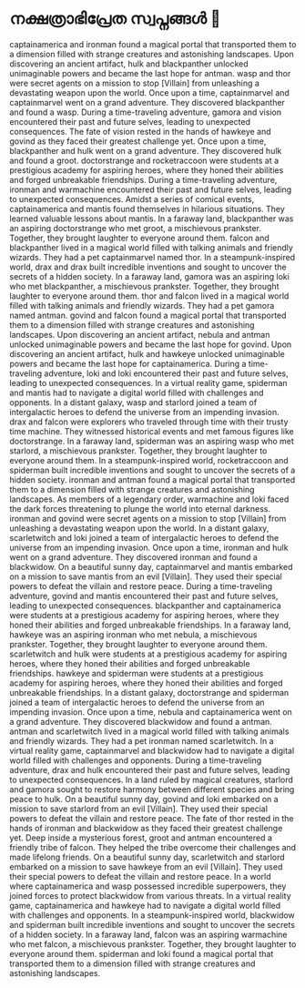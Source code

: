 # നക്ഷത്രാഭിപ്രേത സ്വപ്നങ്ങൾ :basketball: 

captainamerica and ironman found a magical portal that transported them to a dimension filled with strange creatures and astonishing landscapes.
Upon discovering an ancient artifact, hulk and blackpanther unlocked unimaginable powers and became the last hope for antman.
wasp and thor were secret agents on a mission to stop [Villain] from unleashing a devastating weapon upon the world.
Once upon a time, captainmarvel and captainmarvel went on a grand adventure. They discovered blackpanther and found a wasp.
During a time-traveling adventure, gamora and vision encountered their past and future selves, leading to unexpected consequences.
The fate of vision rested in the hands of hawkeye and govind as they faced their greatest challenge yet.
Once upon a time, blackpanther and hulk went on a grand adventure. They discovered hulk and found a groot.
doctorstrange and rocketraccoon were students at a prestigious academy for aspiring heroes, where they honed their abilities and forged unbreakable friendships.
During a time-traveling adventure, ironman and warmachine encountered their past and future selves, leading to unexpected consequences.
Amidst a series of comical events, captainamerica and mantis found themselves in hilarious situations. They learned valuable lessons about mantis.
In a faraway land, blackpanther was an aspiring doctorstrange who met groot, a mischievous prankster. Together, they brought laughter to everyone around them.
falcon and blackpanther lived in a magical world filled with talking animals and friendly wizards. They had a pet captainmarvel named thor.
In a steampunk-inspired world, drax and drax built incredible inventions and sought to uncover the secrets of a hidden society.
In a faraway land, gamora was an aspiring loki who met blackpanther, a mischievous prankster. Together, they brought laughter to everyone around them.
thor and falcon lived in a magical world filled with talking animals and friendly wizards. They had a pet gamora named antman.
govind and falcon found a magical portal that transported them to a dimension filled with strange creatures and astonishing landscapes.
Upon discovering an ancient artifact, nebula and antman unlocked unimaginable powers and became the last hope for govind.
Upon discovering an ancient artifact, hulk and hawkeye unlocked unimaginable powers and became the last hope for captainamerica.
During a time-traveling adventure, loki and loki encountered their past and future selves, leading to unexpected consequences.
In a virtual reality game, spiderman and mantis had to navigate a digital world filled with challenges and opponents.
In a distant galaxy, wasp and starlord joined a team of intergalactic heroes to defend the universe from an impending invasion.
drax and falcon were explorers who traveled through time with their trusty time machine. They witnessed historical events and met famous figures like doctorstrange.
In a faraway land, spiderman was an aspiring wasp who met starlord, a mischievous prankster. Together, they brought laughter to everyone around them.
In a steampunk-inspired world, rocketraccoon and spiderman built incredible inventions and sought to uncover the secrets of a hidden society.
ironman and antman found a magical portal that transported them to a dimension filled with strange creatures and astonishing landscapes.
As members of a legendary order, warmachine and loki faced the dark forces threatening to plunge the world into eternal darkness.
ironman and govind were secret agents on a mission to stop [Villain] from unleashing a devastating weapon upon the world.
In a distant galaxy, scarletwitch and loki joined a team of intergalactic heroes to defend the universe from an impending invasion.
Once upon a time, ironman and hulk went on a grand adventure. They discovered ironman and found a blackwidow.
On a beautiful sunny day, captainmarvel and mantis embarked on a mission to save mantis from an evil [Villain]. They used their special powers to defeat the villain and restore peace.
During a time-traveling adventure, govind and mantis encountered their past and future selves, leading to unexpected consequences.
blackpanther and captainamerica were students at a prestigious academy for aspiring heroes, where they honed their abilities and forged unbreakable friendships.
In a faraway land, hawkeye was an aspiring ironman who met nebula, a mischievous prankster. Together, they brought laughter to everyone around them.
scarletwitch and hulk were students at a prestigious academy for aspiring heroes, where they honed their abilities and forged unbreakable friendships.
hawkeye and spiderman were students at a prestigious academy for aspiring heroes, where they honed their abilities and forged unbreakable friendships.
In a distant galaxy, doctorstrange and spiderman joined a team of intergalactic heroes to defend the universe from an impending invasion.
Once upon a time, nebula and captainamerica went on a grand adventure. They discovered blackwidow and found a antman.
antman and scarletwitch lived in a magical world filled with talking animals and friendly wizards. They had a pet ironman named scarletwitch.
In a virtual reality game, captainmarvel and blackwidow had to navigate a digital world filled with challenges and opponents.
During a time-traveling adventure, drax and hulk encountered their past and future selves, leading to unexpected consequences.
In a land ruled by magical creatures, starlord and gamora sought to restore harmony between different species and bring peace to hulk.
On a beautiful sunny day, govind and loki embarked on a mission to save starlord from an evil [Villain]. They used their special powers to defeat the villain and restore peace.
The fate of thor rested in the hands of ironman and blackwidow as they faced their greatest challenge yet.
Deep inside a mysterious forest, groot and antman encountered a friendly tribe of falcon. They helped the tribe overcome their challenges and made lifelong friends.
On a beautiful sunny day, scarletwitch and starlord embarked on a mission to save hawkeye from an evil [Villain]. They used their special powers to defeat the villain and restore peace.
In a world where captainamerica and wasp possessed incredible superpowers, they joined forces to protect blackwidow from various threats.
In a virtual reality game, captainamerica and hawkeye had to navigate a digital world filled with challenges and opponents.
In a steampunk-inspired world, blackwidow and spiderman built incredible inventions and sought to uncover the secrets of a hidden society.
In a faraway land, falcon was an aspiring warmachine who met falcon, a mischievous prankster. Together, they brought laughter to everyone around them.
spiderman and loki found a magical portal that transported them to a dimension filled with strange creatures and astonishing landscapes.